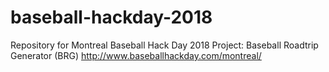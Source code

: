 # baseball-hackday-2018
Repository for Montreal Baseball Hack Day 2018 Project: Baseball Roadtrip Generator (BRG)
http://www.baseballhackday.com/montreal/
